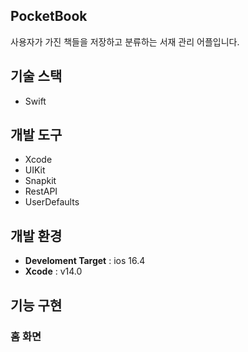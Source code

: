 ## PocketBook
사용자가 가진 책들을 저장하고 분류하는 서재 관리 어플입니다.
## 기술 스택
* Swift

## 개발 도구
* Xcode
* UIKit
* Snapkit
* RestAPI
* UserDefaults

## 개발 환경
- **Develoment Target** : ios 16.4 
- **Xcode** : v14.0

## 기능 구현
### 홈 화면





